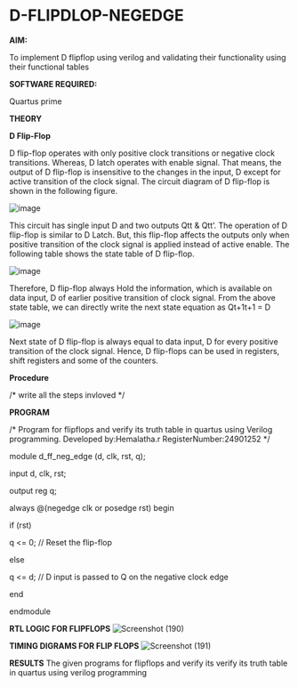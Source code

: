 # D-FLIPDLOP-NEGEDGE

**AIM:**

To implement  D flipflop using verilog and validating their functionality using their functional tables

**SOFTWARE REQUIRED:**

Quartus prime

**THEORY**

**D Flip-Flop**

D flip-flop operates with only positive clock transitions or negative clock transitions. Whereas, D latch operates with enable signal. That means, the output of D flip-flop is insensitive to the changes in the input, D except for active transition of the clock signal. The circuit diagram of D flip-flop is shown in the following figure.

![image](https://github.com/naavaneetha/D-FLIPDLOP-NEGEDGE/assets/154305477/48c81fe8-bc3f-40e7-95e2-519fc155ad51)

This circuit has single input D and two outputs Qtt & Qtt’. The operation of D flip-flop is similar to D Latch. But, this flip-flop affects the outputs only when positive transition of the clock signal is applied instead of active enable. The following table shows the state table of D flip-flop.

![image](https://github.com/naavaneetha/D-FLIPDLOP-NEGEDGE/assets/154305477/e5f3fda7-68ec-4a3a-a0a4-cf6f9cc4ab55)

Therefore, D flip-flop always Hold the information, which is available on data input, D of earlier positive transition of clock signal. From the above state table, we can directly write the next state equation as Qt+1t+1 = D

![image](https://github.com/naavaneetha/D-FLIPDLOP-NEGEDGE/assets/154305477/8592c0d8-2917-4142-91b9-d6c30dd891d2)

Next state of D flip-flop is always equal to data input, D for every positive transition of the clock signal. Hence, D flip-flops can be used in registers, shift registers and some of the counters.

**Procedure**

/* write all the steps invloved */

**PROGRAM**

/* Program for flipflops and verify its truth table in quartus using Verilog programming.
Developed by:Hemalatha.r
RegisterNumber:24901252
*/

module d_ff_neg_edge (d, clk, rst, q);

  input d, clk, rst;

  output reg q;

  always @(negedge clk or posedge rst) begin
  
 if (rst)
    
   q <= 0; // Reset the flip-flop
    
  else
    
   q <= d; // D input is passed to Q on the negative clock edge
  
  end

endmodule



**RTL LOGIC FOR FLIPFLOPS**
![Screenshot (190)](https://github.com/user-attachments/assets/876dcb8d-4dbb-4e16-bec6-79ac025c74ee)


**TIMING DIGRAMS FOR FLIP FLOPS**
![Screenshot (191)](https://github.com/user-attachments/assets/836d876c-0804-4fa2-ad08-86e06e8ef8e1)


**RESULTS**
 The given programs for flipflops and verify its verify its truth table in quartus using verilog programming 
